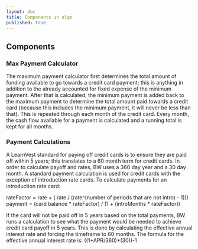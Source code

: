 ```yaml
---
layout: doc
title: Components in algo
published: true
---
```


## Components

### Max Payment Calculator
 
The maximum payment calculator first determines the total amount of funding available to go towards a credit card payment; this is anything in addition to the already accounted for fixed expense of the minimum payment. After that is calculated, the minimum payment is added back to the maximum payment to determine the total amount paid towards a credit card (because this includes the minimum payment, it will never be less than that). This is repeated through each month of the credit card. Every month, the cash flow available for a payment is calculated and a running total is kept for all months.

### Payment Calculations

A LearnVest standard for paying off credit cards is to ensure they are paid off within 5 years; this translates to a 60 month term for credit cards. In order to calculate payoff and rates, BW uses a 360 day year and a 30 day month.  A standard payment calculation is used for credit cards with the exception of introduction rate cards. To calculate payments for an introduction rate card:
 
rateFactor = rate + ( rate / (rate^(number of periods that are not intro) - 1)))
payment = (card balance * rateFactor) / (1 + (introMonths * rateFactor))
 
If the card will not be paid off in 5 years based on the total payments, BW runs a calculation to see what the payment would be needed to achieve credit card payoff in 5 years. This is done by calculating the effective annual interest rate and forcing the timeframe to 60 months. The formula for the effective annual interest rate is: ((1+APR/360)*(30))-1
